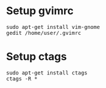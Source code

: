 # Setup gvimrc

<pre>
sudo apt-get install vim-gnome
gedit /home/user/.gvimrc
</pre>

# Setup ctags

<pre>
sudo apt-get install ctags
ctags -R *
</pre>
